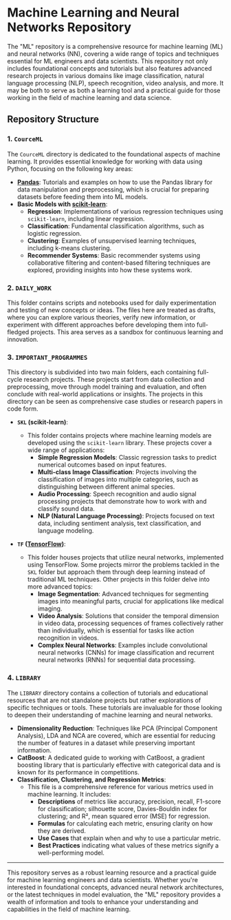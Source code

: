 # Machine Learning and Neural Networks Repository

The "ML" repository is a comprehensive resource for machine learning (ML) and neural networks (NN), covering a wide range of topics and techniques essential for ML engineers and data scientists. This repository not only includes foundational concepts and tutorials but also features advanced research projects in various domains like image classification, natural language processing (NLP), speech recognition, video analysis, and more. It may be both to serve as both a learning tool and a practical guide for those working in the field of machine learning and data science.

## Repository Structure

### 1. `CourceML`
The `CourceML` directory is dedicated to the foundational aspects of machine learning. It provides essential knowledge for working with data using Python, focusing on the following key areas:

- [**Pandas**](https://pandas.pydata.org/): Tutorials and examples on how to use the Pandas library for data manipulation and preprocessing, which is crucial for preparing datasets before feeding them into ML models.
- **Basic Models with [scikit-learn](https://scikit-learn.org/stable/index.html)**:
  - **Regression**: Implementations of various regression techniques using `scikit-learn`, including linear regression.
  - **Classification**: Fundamental classification algorithms, such as logistic regression.
  - **Clustering**: Examples of unsupervised learning techniques, including k-means clustering.
  - **Recommender Systems**: Basic recommender systems using collaborative filtering and content-based filtering techniques are explored, providing insights into how these systems work.

### 2. `DAILY_WORK`
This folder contains scripts and notebooks used for daily experimentation and testing of new concepts or ideas. The files here are treated as drafts, where you can explore various theories, verify new information, or experiment with different approaches before developing them into full-fledged projects. This area serves as a sandbox for continuous learning and innovation.

### 3. `IMPORTANT_PROGRAMMES`
This directory is subdivided into two main folders, each containing full-cycle research projects. These projects start from data collection and preprocessing, move through model training and evaluation, and often conclude with real-world applications or insights. The projects in this directory can be seen as comprehensive case studies or research papers in code form.

- **`SKL` (scikit-learn)**:
  - This folder contains projects where machine learning models are developed using the `scikit-learn` library. These projects cover a wide range of applications:
    - **Simple Regression Models**: Classic regression tasks to predict numerical outcomes based on input features.
    - **Multi-class Image Classification**: Projects involving the classification of images into multiple categories, such as distinguishing between different animal species.
    - **Audio Processing**: Speech recognition and audio signal processing projects that demonstrate how to work with and classify sound data.
    - **NLP (Natural Language Processing)**: Projects focused on text data, including sentiment analysis, text classification, and language modeling.

- **`TF` ([TensorFlow](https://www.tensorflow.org/?hl=ru))**:
  - This folder houses projects that utilize neural networks, implemented using TensorFlow. Some projects mirror the problems tackled in the `SKL` folder but approach them through deep learning instead of traditional ML techniques. Other projects in this folder delve into more advanced topics:
    - **Image Segmentation**: Advanced techniques for segmenting images into meaningful parts, crucial for applications like medical imaging.
    - **Video Analysis**: Solutions that consider the temporal dimension in video data, processing sequences of frames collectively rather than individually, which is essential for tasks like action recognition in videos.
    - **Complex Neural Networks**: Examples include convolutional neural networks (CNNs) for image classification and recurrent neural networks (RNNs) for sequential data processing.

### 4. `LIBRARY`
The `LIBRARY` directory contains a collection of tutorials and educational resources that are not standalone projects but rather explorations of specific techniques or tools. These tutorials are invaluable for those looking to deepen their understanding of machine learning and neural networks.

- **Dimensionality Reduction**: Techniques like PCA (Principal Component Analysis), LDA and NCA are covered, which are essential for reducing the number of features in a dataset while preserving important information.
- **CatBoost**: A dedicated guide to working with CatBoost, a gradient boosting library that is particularly effective with categorical data and is known for its performance in competitions.
- **Classification, Clustering, and Regression Metrics**:
  - This file is a comprehensive reference for various metrics used in machine learning. It includes:
    - **Descriptions** of metrics like accuracy, precision, recall, F1-score for classification; silhouette score, Davies-Bouldin index for clustering; and R², mean squared error (MSE) for regression.
    - **Formulas** for calculating each metric, ensuring clarity on how they are derived.
    - **Use Cases** that explain when and why to use a particular metric.
    - **Best Practices** indicating what values of these metrics signify a well-performing model.

---

This repository serves as a robust learning resource and a practical guide for machine learning engineers and data scientists. Whether you're interested in foundational concepts, advanced neural network architectures, or the latest techniques in model evaluation, the "ML" repository provides a wealth of information and tools to enhance your understanding and capabilities in the field of machine learning.
